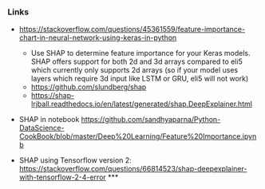 ### Links
* https://stackoverflow.com/questions/45361559/feature-importance-chart-in-neural-network-using-keras-in-python
  * Use SHAP to determine feature importance for your Keras models. SHAP offers support for both 2d and 3d arrays compared to eli5 which currently only supports 2d arrays (so if your model uses layers which require 3d input like LSTM or GRU, eli5 will not work) 
  * https://github.com/slundberg/shap
  * https://shap-lrjball.readthedocs.io/en/latest/generated/shap.DeepExplainer.html

* SHAP in notebook https://github.com/sandhyaparna/Python-DataScience-CookBook/blob/master/Deep%20Learning/Feature%20Importance.ipynb
* SHAP using Tensorflow version 2: https://stackoverflow.com/questions/66814523/shap-deepexplainer-with-tensorflow-2-4-error ***

